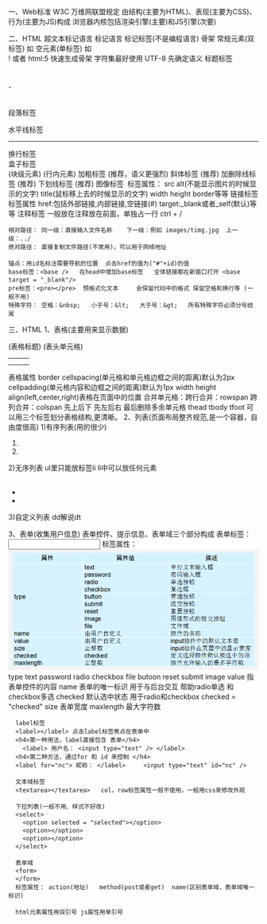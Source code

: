 一、Web标准     W3C 万维网联盟规定    由结构(主要为HTML)、表现(主要为CSS)、行为(主要为JS)构成
   浏览器内核包括渲染引擎(主要)和JS引擎(次要)

二、HTML
    超文本标记语言 标记语言 标记标签(不是编程语言)
    骨架
    <html>
      <head>
        <title></title>
      </head>
      <body></body>
    </html>
    常规元素(双标签) 如 <body></body> 空元素(单标签) 如 <br />
    ! 或者 html:5 快速生成骨架   字符集最好使用 UTF-8   先确定语义
    标题标签   <h1></h1> - <h6></h6>
    段落标签   <p></p>
    水平线标签 <hr />
    换行标签   <br />
    盒子标签   <div></div>(块级元素) <span></span>(行内元素)
    加粗标签   <b></b> <strong></strong>(推荐，语义更强烈)
    斜体标签   <i></i> <em></em>(推荐)
    加删除线标签   <s></s> <del></del>(推荐)
    下划线标签     <u></u> <ins></ins>(推荐)
    图像标签   <img />   标签属性： src alt(不能显示图片的时候显示的文字) title(鼠标移上去的时候显示的文字) width height border等等
    链接标签 <a></a>  标签属性  href:包括外部链接,内部链接,空链接(#) target:_blank或者_self(默认)等等
    注释标签 <!-- ***** -->   一般放在注释放在前面，单独占一行   ctrl + /

    相对路径： 同一级：直接输入文件名称    下一级：例如 images/timg.jpg  上一级：../
    绝对路径： 直接复制文件路径(不常用)，可以用于网络地址

    锚点：用id名标注需要导航的位置  点击href的值为("#"+id)的值
    base标签：<base />   在head中增加base标签   全体链接都在新窗口打开 <base target = "_blank"/>
    pre标签：<pre></pre>  预格式化文本     会保留代码中的格式 保留空格和换行等 (一般不用)
    特殊字符： 空格：&nbsp;   小于号：&lt;   大于号：&gt;   所有特殊字符必须分号结尾

三、HTML
    1、表格(主要用来显示数据)
      <table>
        <capiton></caption>(表格标题)
        <tr>
          <th></th> (表头单元格)
          <th></th>
          <th></th>
        </tr>
        <tr>
          <td></td>
          <td></td>
          <td rowspan="2"></td>
        </tr>
      </table>
      表格属性 border  cellspacing(单元格和单元格边框之间的距离)默认为2px   cellpadding(单元格内容和边框之间的距离)默认为1px width height align(left,center,right)表格在页面中的位置
      合并单元格：跨行合并：rowspan   跨列合并：colspan  先上后下 先左后右  最后删除多余单元格
      thead tbody tfoot  可以用三个标签划分表格结构,更清晰。
    2、列表(页面布局整齐规范,是一个容器，自由度很高)
      1)有序列表(用的很少)
        <ol>
          <li></li>
          <li></li>
        </ol>
      2)无序列表
        ul里只能放标签li li中可以放任何元素
        <ul>  
          <li></li>
          <li></li>
        </ul>
      3)自定义列表
        dd解说dt
        <dl>
          <dt></dt>
          <dd></dd>
          <dd></dd>
          <dd></dd>
          <dd></dd>
        </dl>
    3、表单(收集用户信息)
      表单控件、提示信息、表单域三个部分构成
      表单标签：
      <input />
      标签属性：
      <img src="media/input.png" />
      type text password radio checkbox file butoon reset submit image
      value 指表单控件的内容
      name 表单的唯一标识 用于与后台交互 帮助radio单选 和checkbox多选
      checked 默认选中状态 用于radio和checkbox checked = "checked"
      size 表单宽度
      maxlength 最大字符数

      label标签 
      <label></label> 点击label标签焦点在表单中
      <h4>第一种用法，label直接包含 表单</h4>
	    <label> 用户名： <input type="text" /> </label>
      <h4>第二种方法，通过for 和 id 来控制 </h4>
      <label for="nc"> 昵称： </label>     <input type="text" id="nc" />

      文本域标签
      <textarea></textarea>   col，row标签属性一般不使用，一般用css来修改外观

      下拉列表(一般不用、样式不好改)
      <select>
        <option selected = "selected"></option>
        <option></option>
        <option></option>
      </select>

      表单域
      <form>
      </form>
      标签属性： action(地址)   method(post或者get)  name(区别表单域，表单域唯一标识)

      html元素属性用双引号 js属性用单引号  